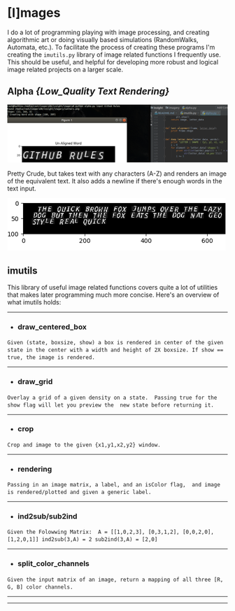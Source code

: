 # [I]mages
I do a lot of programming playing with image processing, and creating algorithmic art
or doing visually based simulations (RandomWalks, Automata, etc.). To facilitate the
process of creating these programs I'm creating the ``imutils.py`` library of image
related functions I frequently use. This should be useful, and helpful for developing
more robust and logical image related projects on a larger scale. 

## Alpha *{Low_Quality Text Rendering}*
![text](https://raw.githubusercontent.com/TylersDurden/insight/master/TextRendering.png)

Pretty Crude, but takes text with any characters (A-Z) and
renders an image of the equivalent text. It also adds a newline
if there's enough words in the text input. 

![long words](https://raw.githubusercontent.com/TylersDurden/insight/master/TypeFace.png)

## imutils
This library of useful image related functions covers quite a lot of utilities that
makes later programming much more concise. Here's an overview of what imutils holds:
 ________________________
 * ### draw_centered_box
  
  ``
  Given (state, boxsize, show) a box is rendered in center of
  the given state in the center with a width and height of 2X
  boxsize. If show == true, the image is rendered. 
  ``

-------------------------
 * ### draw_grid
 
 ``
 Overlay a grid of a given density on a state. 
 Passing true for the show flag will let you preview the 
 new state before returning it.
 ``       

------------------------
 * ### crop
 
 ``
 Crop and image to the given {x1,y1,x2,y2} window. 
 ``

------------------------
 * ### rendering

 ``
Passing in an image matrix, a label, and an isColor flag, 
and image is rendered/plotted and given a generic label. 
 ``
 
------------------------
 * ### ind2sub/sub2ind

 ``
Given the Folowwing Matrix: 
A = [[1,0,2,3],
     [0,3,1,2],
     [0,0,2,0],
     [1,2,0,1]]
 ind2sub(3,A) = 2
 sub2ind(3,A) = [2,0]
 ``
 
 ------------------------
 * ### split_color_channels

 ``
Given the input matrix of an image, return a mapping
of all three [R, G, B] color channels.  
 ``

------------------------
___________________________
